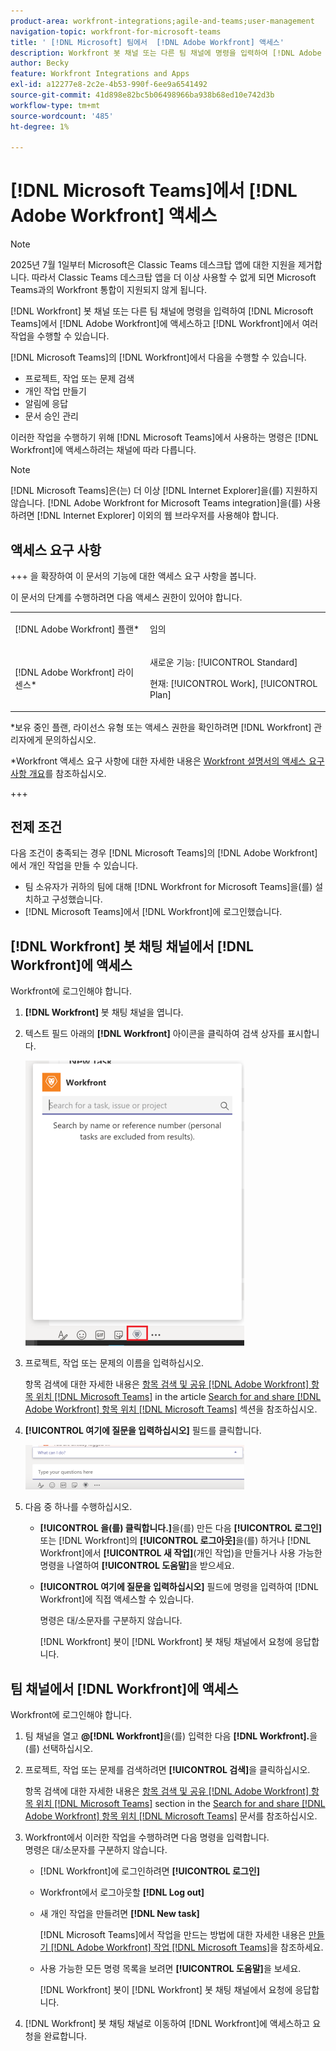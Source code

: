 ```yaml
---
product-area: workfront-integrations;agile-and-teams;user-management
navigation-topic: workfront-for-microsoft-teams
title: ' [!DNL Microsoft] 팀에서  [!DNL Adobe Workfront] 액세스'
description: Workfront 봇 채널 또는 다른 팀 채널에 명령을 입력하여 [!DNL Adobe Workfront] from [!DNL Microsoft Teams] 에 액세스하고 [!DNL Workfront] 에서 여러 작업을 수행할 수 있습니다.
author: Becky
feature: Workfront Integrations and Apps
exl-id: a12277e8-2c2e-4b53-990f-6ee9a6541492
source-git-commit: 41d898e82bc5b06498966ba938b68ed10e742d3b
workflow-type: tm+mt
source-wordcount: '485'
ht-degree: 1%

---
```


# [!DNL Microsoft Teams]에서 [!DNL Adobe Workfront] 액세스

<!--Audited: 01/2024-->

>[!NOTE]
>
>2025년 7월 1일부터 Microsoft은 Classic Teams 데스크탑 앱에 대한 지원을 제거합니다. 따라서 Classic Teams 데스크탑 앱을 더 이상 사용할 수 없게 되면 Microsoft Teams과의 Workfront 통합이 지원되지 않게 됩니다.

[!DNL Workfront] 봇 채널 또는 다른 팀 채널에 명령을 입력하여 [!DNL Microsoft Teams]에서 [!DNL Adobe Workfront]에 액세스하고 [!DNL Workfront]에서 여러 작업을 수행할 수 있습니다.

[!DNL Microsoft Teams]의 [!DNL Workfront]에서 다음을 수행할 수 있습니다.

* 프로젝트, 작업 또는 문제 검색
* 개인 작업 만들기
* 알림에 응답
* 문서 승인 관리

이러한 작업을 수행하기 위해 [!DNL Microsoft Teams]에서 사용하는 명령은 [!DNL Workfront]에 액세스하려는 채널에 따라 다릅니다.

>[!NOTE]
>
>[!DNL Microsoft Teams]은(는) 더 이상 [!DNL Internet Explorer]을(를) 지원하지 않습니다. [!DNL Adobe Workfront for Microsoft Teams integration]을(를) 사용하려면 [!DNL Internet Explorer] 이외의 웹 브라우저를 사용해야 합니다.

## 액세스 요구 사항

+++ 을 확장하여 이 문서의 기능에 대한 액세스 요구 사항을 봅니다.

이 문서의 단계를 수행하려면 다음 액세스 권한이 있어야 합니다.

<table style="table-layout:auto"> 
 <col> 
 <col> 
 <tbody> 
  <tr> 
   <td role="rowheader">[!DNL Adobe Workfront] 플랜*</td> 
   <td> <p>임의</p> </td> 
  </tr> 
  <tr> 
   <td role="rowheader">[!DNL Adobe Workfront] 라이센스*</td> 
   <td> <p>새로운 기능: [!UICONTROL Standard]</p>
   <p>현재: [!UICONTROL Work], [!UICONTROL Plan]</p> </td> 
  </tr> 
 </tbody> 
</table>

*보유 중인 플랜, 라이선스 유형 또는 액세스 권한을 확인하려면 [!DNL Workfront] 관리자에게 문의하십시오.

*Workfront 액세스 요구 사항에 대한 자세한 내용은 [Workfront 설명서의 액세스 요구 사항 개요](/help/quicksilver/administration-and-setup/add-users/access-levels-and-object-permissions/access-level-requirements-in-documentation.md)를 참조하십시오.

+++

## 전제 조건

다음 조건이 충족되는 경우 [!DNL Microsoft Teams]의 [!DNL Adobe Workfront]에서 개인 작업을 만들 수 있습니다.

* 팀 소유자가 귀하의 팀에 대해 [!DNL Workfront for Microsoft Teams]을(를) 설치하고 구성했습니다.
* [!DNL Microsoft Teams]에서 [!DNL Workfront]에 로그인했습니다.

## [!DNL Workfront] 봇 채팅 채널에서 [!DNL Workfront]에 액세스

Workfront에 로그인해야 합니다.

1. **[!DNL Workfront]** 봇 채팅 채널을 엽니다.
1. 텍스트 필드 아래의 **[!DNL Workfront]** 아이콘을 클릭하여 검색 상자를 표시합니다.

   ![teams_search_box_in_the_bot_channel.PNG](assets/teams-search-box-in-the-bot-channel-350x456.png)

1. 프로젝트, 작업 또는 문제의 이름을 입력하십시오.

   항목 검색에 대한 자세한 내용은 [항목 검색 및 공유 [!DNL Adobe Workfront] 항목 위치 [!DNL Microsoft Teams]](../../workfront-integrations-and-apps/using-workfront-with-microsoft-teams/search-for-and-share-wf-items-in-ms-teams.md) in the article [Search for and share [!DNL Adobe Workfront] 항목 위치 [!DNL Microsoft Teams]](../../workfront-integrations-and-apps/using-workfront-with-microsoft-teams/search-for-and-share-wf-items-in-ms-teams.md) 섹션을 참조하십시오.

1. **[!UICONTROL 여기에 질문을 입력하십시오]** 필드를 클릭합니다.

   ![ms_teams_type_your_questions_here_and_what_can_I_do_fields.png](assets/ms-teams-type-your-questions-here-and-what-can-i-do-fields-350x71.png)

1. 다음 중 하나를 수행하십시오.

   * **[!UICONTROL 을(를) 클릭합니다.]**&#x200B;을(를) 만든 다음 **[!UICONTROL 로그인]** 또는 [!DNL Workfront]의 **[!UICONTROL 로그아웃]**&#x200B;을(를) 하거나 [!DNL Workfront]에서 **[!UICONTROL 새 작업]**(개인 작업)을 만들거나 사용 가능한 명령을 나열하여 **[!UICONTROL 도움말]**&#x200B;을 받으세요.

   * **[!UICONTROL 여기에 질문을 입력하십시오]** 필드에 명령을 입력하여 [!DNL Workfront]에 직접 액세스할 수 있습니다.

     명령은 대/소문자를 구분하지 않습니다.

     [!DNL Workfront] 봇이 [!DNL Workfront] 봇 채팅 채널에서 요청에 응답합니다.

## 팀 채널에서 [!DNL Workfront]에 액세스

Workfront에 로그인해야 합니다.

1. 팀 채널을 열고 **@[!DNL Workfront]**&#x200B;을(를) 입력한 다음 **[!DNL Workfront].**&#x200B;을(를) 선택하십시오.

1. 프로젝트, 작업 또는 문제를 검색하려면 **[!UICONTROL 검색]**&#x200B;을 클릭하십시오.

   항목 검색에 대한 자세한 내용은 [항목 검색 및 공유 [!DNL Adobe Workfront] 항목 위치 [!DNL Microsoft Teams]](../../workfront-integrations-and-apps/using-workfront-with-microsoft-teams/search-for-and-share-wf-items-in-ms-teams.md) section in the [Search for and share [!DNL Adobe Workfront] 항목 위치 [!DNL Microsoft Teams]](../../workfront-integrations-and-apps/using-workfront-with-microsoft-teams/search-for-and-share-wf-items-in-ms-teams.md) 문서를 참조하십시오.

1. Workfront에서 이러한 작업을 수행하려면 다음 명령을 입력합니다.\
   명령은 대/소문자를 구분하지 않습니다.

   * [!DNL Workfront]에 로그인하려면 **[!UICONTROL 로그인]**
   * Workfront에서 로그아웃할 **[!DNL Log out]**
   * 새 개인 작업을 만들려면 **[!DNL New task]**

     [!DNL Microsoft Teams]에서 작업을 만드는 방법에 대한 자세한 내용은 [만들기 [!DNL Adobe Workfront] 작업 [!DNL Microsoft Teams]](../../workfront-integrations-and-apps/using-workfront-with-microsoft-teams/create-workfront-tasks-from-ms-teams.md)을 참조하세요.

   * 사용 가능한 모든 명령 목록을 보려면 **[!UICONTROL 도움말]**&#x200B;을 보세요.

     [!DNL Workfront] 봇이 [!DNL Workfront] 봇 채팅 채널에서 요청에 응답합니다.

1. [!DNL Workfront] 봇 채팅 채널로 이동하여 [!DNL Workfront]에 액세스하고 요청을 완료합니다.
